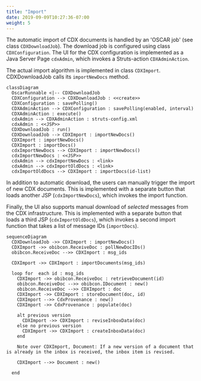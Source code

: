 ```yaml
---
title: "Import"
date: 2019-09-09T10:27:36-07:00
weight: 5
---
```


The automatic import of CDX documents is handled by an 'OSCAR job' (see class `CDXDownloadJob`). The download job is configured using class `CDXConfiguration`. The UI for the CDX configuration is implemented as a Java Server Page `cdxAdmin`, which invokes a Struts-action `CDXAdminAction`.

The actual import algorithm is implemented in class `CDXImport`. CDXDownloadJob calls its `importNewDocs` method.

```mermaid
classDiagram
  OscarRunnable <|-- CDXDownloadJob
  CDXConfiguration --> CDXDownloadJob : <<create>>
  CDXConfiguration : savePolling()
  CDXAdminAction --> CDXConfiguration : savePolling(enabled, interval)
  CDXAdminAction : execute()
  cdxAdmin --> CDXAdminAction : struts-config.xml
  cdxAdmin : <<JSP>>
  CDXDownloadJob : run()
  CDXDownloadJob --> CDXImport : importNewDocs()
  CDXImport : importNewDocs()
  CDXImport : importDocs()
  cdxImportNewDocs --> CDXImport : importNewDocs()
  cdxImportNewDocs : <<JSP>>
  cdxAdmin --> cdxImportNewDocs : <link>
  cdxAdmin --> cdxImportOldDocs : <link>
  cdxImportOldDocs --> CDXImport : importDocs(id-list)
```

In addition to automatic download, the users can manually trigger the import of new CDX documents. This is implemented with a separate button that loads another JSP (`cdxImportNewDocs`), which invokes the import function.

Finally, the UI also supports manual download of *selected* messages from the CDX infrastructure. This is implemented with a separate button that loads a third JSP (`cdxImportOldDocs`), which invokes a second  import function that takes a list of message IDs (`importDocs`).

```mermaid
sequenceDiagram
  CDXDownloadJob ->> CDXImport : importNewDocs()
  CDXImport ->> obibcon.ReceiveDoc : pollNewDocIDs()
  obibcon.ReceiveDoc -->> CDXImport : msg_ids

  CDXImport ->> CDXImport : importDocuments(msg_ids)

  loop for  each id : msg_ids
    CDXImport ->> obibcon.ReceiveDoc : retrieveDocument(id)
    obibcon.ReceiveDoc -->> obibcon.IDocument : new()
    obibcon.ReceiveDoc -->> CDXImport : doc
    CDXImport ->> CDXImport : storeDocument(doc, id)
    CDXImport -->> CdxProvenance : new()
    CDXImport ->> CdxProvenance : populate(doc)

    alt previous version
      CDXImport ->> CDXImport : reviseInboxData(doc)
    else no previous version
      CDXImport ->> CDXImport : createInboxData(doc)
    end

    Note over CDXImport, Document: If a new version of a document that is already in the inbox is received, the inbox item is revised.

    CDXImport -->> Document : new()

  end
```
